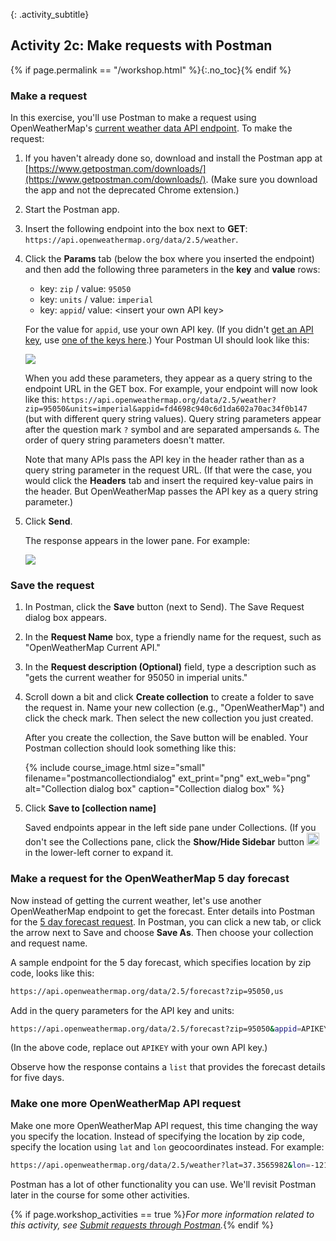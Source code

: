 {: .activity_subtitle}
## <i class="fa fa-user-circle"></i> Activity 2c: Make requests with Postman
{% if page.permalink == "/workshop.html" %}{:.no_toc}{% endif %}

### Make a request

In this exercise, you'll use Postman to make a request using OpenWeatherMap's [current weather data API endpoint](https://openweathermap.org/current). To make the request:

1.  If you haven't already done so, download and install the Postman app at [https://www.getpostman.com/downloads/](https://www.getpostman.com/downloads/). (Make sure you download the app and not the deprecated Chrome extension.)
2.  Start the Postman app.
3.  Insert the following endpoint into the box next to **GET**: `https://api.openweathermap.org/data/2.5/weather`.
4.  Click the **Params** tab (below the box where you inserted the endpoint) and then add the following three parameters in the **key** and **value** rows:

    * key: `zip` / value: `95050`
    * key: `units` / value: `imperial`
    * key: `appid`/ value: &lt;insert your own API key&gt;

    For the value for `appid`, use your own API key. (If you didn't [get an API key](docapis_get_auth_keys.html), use [one of the keys here](http://idratherbewriting.site/apikeys).) Your Postman UI should look like this:

    <img src="https://idratherbewritingmedia.com/images/api/postmanopenweatherapi.png" class="medium"/>

	  When you add these parameters, they appear as a query string to the endpoint URL in the GET box. For example, your endpoint will now look like this: `https://api.openweathermap.org/data/2.5/weather?zip=95050&units=imperial&appid=fd4698c940c6d1da602a70ac34f0b147` (but with different query string values). Query string parameters appear after the question mark `?` symbol and are separated ampersands `&`. The order of query string parameters doesn't matter.

    Note that many APIs pass the API key in the header rather than as a query string parameter in the request URL. (If that were the case, you would click the **Headers** tab and insert the required key-value pairs in the header. But OpenWeatherMap passes the API key as a query string parameter.)

7.  Click **Send**.

	  The response appears in the lower pane. For example:

    <img src="https://idratherbewritingmedia.com/images/api/postmanopenweatherapiresponse.png" class="medium"/>

### Save the request

1.  In Postman, click the **Save** button (next to Send). The Save Request dialog box appears.
1.  In the **Request Name** box, type a friendly name for the request, such as "OpenWeatherMap Current API."
1.  In the **Request description (Optional)** field, type a description such as "gets the current weather for 95050 in imperial units."
3.  Scroll down a bit and click **Create collection** to create a folder to save the request in. Name your new collection (e.g., "OpenWeatherMap") and click the check mark. Then select the new collection you just created.

    After you create the collection, the Save button will be enabled. Your Postman collection should look something like this:

    {% include course_image.html size="small" filename="postmancollectiondialog" ext_print="png" ext_web="png" alt="Collection dialog box" caption="Collection dialog box" %}

4.  Click **Save to [collection name]**

    Saved endpoints appear in the left side pane under Collections. (If you don't see the Collections pane, click the **Show/Hide Sidebar** button <img src="https://idratherbewritingmedia.com/images/api/show_hide_sidebar.png" style="width: 20px"/> in the lower-left corner to expand it.

### Make a request for the OpenWeatherMap 5 day forecast

Now instead of getting the current weather, let's use another OpenWeatherMap endpoint to get the forecast. Enter details into Postman for the [5 day forecast request](https://openweathermap.org/forecast5). In Postman, you can click a new tab, or click the arrow next to Save and choose **Save As**. Then choose your collection and request name.

A sample endpoint for the 5 day forecast, which specifies location by zip code, looks like this:

```bash
https://api.openweathermap.org/data/2.5/forecast?zip=95050,us
```

Add in the query parameters for the API key and units:

```bash
https://api.openweathermap.org/data/2.5/forecast?zip=95050&appid=APIKEY&units=imperial
```

(In the above code, replace out `APIKEY` with your own API key.)

Observe how the response contains a `list` that provides the forecast details for five days.

### Make one more OpenWeatherMap API request

Make one more OpenWeatherMap API request, this time changing the way you specify the location. Instead of specifying the location by zip code, specify the location using `lat` and `lon` geocoordinates instead. For example:

```bash
https://api.openweathermap.org/data/2.5/weather?lat=37.3565982&lon=-121.9689848&units=imperial&appid=fd4698c940c6d1da602a70ac34f0b147
```

Postman has a lot of other functionality you can use. We'll revisit Postman later in the course for some other activities.

{% if page.workshop_activities == true %}*For more information related to this activity, see [Submit requests through Postman](docapis_postman.html).*{% endif %}
